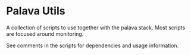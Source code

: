 # Palava Utils

A collection of scripts to use together with the palava stack. Most scripts are
focused around monitoring.

See comments in the scripts for dependencies and usage information.

